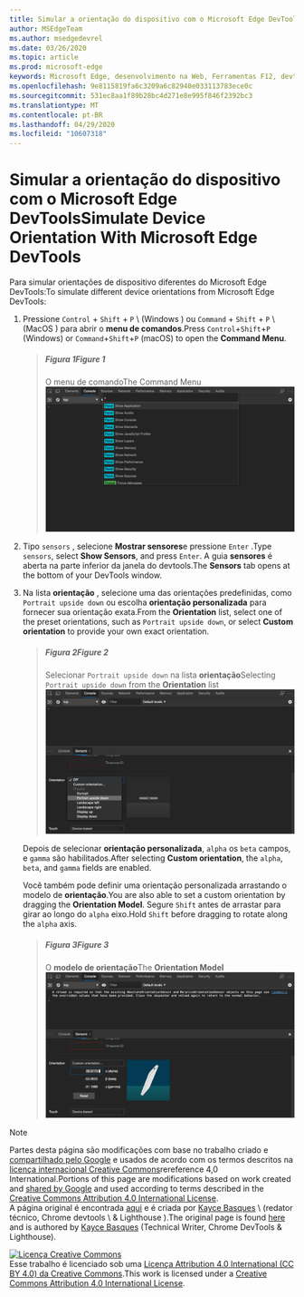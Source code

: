 ```yaml
---
title: Simular a orientação do dispositivo com o Microsoft Edge DevTools
author: MSEdgeTeam
ms.author: msedgedevrel
ms.date: 03/26/2020
ms.topic: article
ms.prod: microsoft-edge
keywords: Microsoft Edge, desenvolvimento na Web, Ferramentas F12, devtools
ms.openlocfilehash: 9e8115819fa6c3209a6c82940e033113783ece0c
ms.sourcegitcommit: 531ec8aa1f89b28bc4d271e8e995f846f2392bc3
ms.translationtype: MT
ms.contentlocale: pt-BR
ms.lasthandoff: 04/29/2020
ms.locfileid: "10607318"
---
```

<!-- Copyright Kayce Basques 

   Licensed under the Apache License, Version 2.0 (the "License");
   you may not use this file except in compliance with the License.
   You may obtain a copy of the License at

       https://www.apache.org/licenses/LICENSE-2.0

   Unless required by applicable law or agreed to in writing, software
   distributed under the License is distributed on an "AS IS" BASIS,
   WITHOUT WARRANTIES OR CONDITIONS OF ANY KIND, either express or implied.
   See the License for the specific language governing permissions and
   limitations under the License.  -->





# <span data-ttu-id="2191c-103">Simular a orientação do dispositivo com o Microsoft Edge DevTools</span><span class="sxs-lookup"><span data-stu-id="2191c-103">Simulate Device Orientation With Microsoft Edge DevTools</span></span>   



<span data-ttu-id="2191c-104">Para simular orientações de dispositivo diferentes do Microsoft Edge DevTools:</span><span class="sxs-lookup"><span data-stu-id="2191c-104">To simulate different device orientations from Microsoft Edge DevTools:</span></span>  

<!--todo: update device orientation section when available -->  

1.  <span data-ttu-id="2191c-105">Pressione `Control` + `Shift` + `P` \ (Windows \) ou `Command` + `Shift` + `P` \ (MacOS \) para abrir o **menu de comandos**.</span><span class="sxs-lookup"><span data-stu-id="2191c-105">Press `Control`+`Shift`+`P` \(Windows\) or `Command`+`Shift`+`P` \(macOS\) to open the **Command Menu**.</span></span>  
    
    > ##### <span data-ttu-id="2191c-106">Figura 1</span><span class="sxs-lookup"><span data-stu-id="2191c-106">Figure 1</span></span>  
    > <span data-ttu-id="2191c-107">O menu de comando</span><span class="sxs-lookup"><span data-stu-id="2191c-107">The Command Menu</span></span>  
    > ![O menu de comando][ImageCommandMenu]  
    
1.  <span data-ttu-id="2191c-109">Tipo `sensors` , selecione **Mostrar sensores**e pressione `Enter` .</span><span class="sxs-lookup"><span data-stu-id="2191c-109">Type `sensors`, select **Show Sensors**, and press `Enter`.</span></span>  <span data-ttu-id="2191c-110">A guia **sensores** é aberta na parte inferior da janela do devtools.</span><span class="sxs-lookup"><span data-stu-id="2191c-110">The **Sensors** tab opens at the bottom of your DevTools window.</span></span>  
1.  <span data-ttu-id="2191c-111">Na lista **orientação** , selecione uma das orientações predefinidas, como `Portrait upside down` ou escolha **orientação personalizada** para fornecer sua orientação exata.</span><span class="sxs-lookup"><span data-stu-id="2191c-111">From the **Orientation** list, select one of the preset orientations, such as `Portrait upside down`, or select **Custom orientation** to provide your own exact orientation.</span></span>  
    
    > ##### <span data-ttu-id="2191c-112">Figura 2</span><span class="sxs-lookup"><span data-stu-id="2191c-112">Figure 2</span></span>  
    > <span data-ttu-id="2191c-113">Selecionar `Portrait upside down` na lista **orientação**</span><span class="sxs-lookup"><span data-stu-id="2191c-113">Selecting `Portrait upside down` from the **Orientation** list</span></span>  
    > ![Selecionando retrato de cabeça para baixo na lista orientação][ImageOrientationPortraitUpsideDown]  
    
    <span data-ttu-id="2191c-115">Depois de selecionar **orientação personalizada**, `alpha` os `beta` campos, e `gamma` são habilitados.</span><span class="sxs-lookup"><span data-stu-id="2191c-115">After selecting **Custom orientation**, the `alpha`, `beta`, and `gamma` fields are enabled.</span></span>  
    <!--See [Alpha][alpha], [Beta][beta], and [Gamma][gamma] to understand how these axes work.  -->  
    <!--todo: update links to alpha, beta, and gamma section when available -->  
    <span data-ttu-id="2191c-116">Você também pode definir uma orientação personalizada arrastando o modelo de **orientação**.</span><span class="sxs-lookup"><span data-stu-id="2191c-116">You are also able to set a custom orientation by dragging the **Orientation Model**.</span></span>  <span data-ttu-id="2191c-117">Segure `Shift` antes de arrastar para girar ao longo do `alpha` eixo.</span><span class="sxs-lookup"><span data-stu-id="2191c-117">Hold `Shift` before dragging to rotate along the `alpha` axis.</span></span>  
    
    > ##### <span data-ttu-id="2191c-118">Figura 3</span><span class="sxs-lookup"><span data-stu-id="2191c-118">Figure 3</span></span>  
    > <span data-ttu-id="2191c-119">O **modelo de orientação**</span><span class="sxs-lookup"><span data-stu-id="2191c-119">The **Orientation Model**</span></span>  
    > ![O modelo de orientação][ImageOrientationModel]  

<!--## Feedback   -->  



<!-- image links -->  

[ImageCommandMenu]: /microsoft-edge/devtools-guide-chromium/media/device-mode-console-command-menu.msft.png "Figura 1: menu de comando"  
[ImageOrientationPortraitUpsideDown]: /microsoft-edge/devtools-guide-chromium/media/device-mode-console-sensors-orientation-portrait-upside-down.msft.png "Figura 2: selecionando retrato de cabeça para baixo na lista orientação"  
[ImageOrientationModel]: /microsoft-edge/devtools-guide-chromium/media/device-mode-console-sensors-orientation-custom.msft.png "Figura 3: o modelo de orientação"  

<!-- links -->  

<!--[WebFundamentasNativeHardwareDeviceOrientationIndex]: /web/fundamentals/native-hardware/device-orientation/index "Device Orientation \& Motion"  -->  
<!--[WebFundamentasNativeHardwareDeviceOrientationIndexAlpha]: /web/fundamentals/native-hardware/device-orientation/index#alpha "Alpha - Device Orientation \& Motion"  -->  
<!--[WebFundamentasNativeHardwareDeviceOrientationIndexBeta]: /web/fundamentals/native-hardware/device-orientation/index#beta "Beta - Device Orientation \& Motion"  -->  
<!--[WebFundamentasNativeHardwareDeviceOrientationIndexGamma]: /web/fundamentals/native-hardware/device-orientation/index#gamma "Gamma - Device Orientation \& Motion"  -->  

> [!NOTE]
> <span data-ttu-id="2191c-124">Partes desta página são modificações com base no trabalho criado e [compartilhado pelo Google][GoogleSitePolicies] e usados de acordo com os termos descritos na [licença internacional Creative Commons][CCA4IL]rereference 4,0 International.</span><span class="sxs-lookup"><span data-stu-id="2191c-124">Portions of this page are modifications based on work created and [shared by Google][GoogleSitePolicies] and used according to terms described in the [Creative Commons Attribution 4.0 International License][CCA4IL].</span></span>  
> <span data-ttu-id="2191c-125">A página original é encontrada [aqui](https://developers.google.com/web/tools/chrome-devtools/device-mode/orientation) e é criada por [Kayce Basques][KayceBasques] \ (redator técnico, Chrome devtools \ & Lighthouse \).</span><span class="sxs-lookup"><span data-stu-id="2191c-125">The original page is found [here](https://developers.google.com/web/tools/chrome-devtools/device-mode/orientation) and is authored by [Kayce Basques][KayceBasques] \(Technical Writer, Chrome DevTools \& Lighthouse\).</span></span>  

[![Licença Creative Commons][CCby4Image]][CCA4IL]  
<span data-ttu-id="2191c-127">Esse trabalho é licenciado sob uma [Licença Attribution 4.0 International (CC BY 4.0) da Creative Commons][CCA4IL].</span><span class="sxs-lookup"><span data-stu-id="2191c-127">This work is licensed under a [Creative Commons Attribution 4.0 International License][CCA4IL].</span></span>  

[CCA4IL]: https://creativecommons.org/licenses/by/4.0  
[CCby4Image]: https://i.creativecommons.org/l/by/4.0/88x31.png  
[GoogleSitePolicies]: https://developers.google.com/terms/site-policies  
[KayceBasques]: https://developers.google.com/web/resources/contributors/kaycebasques  
